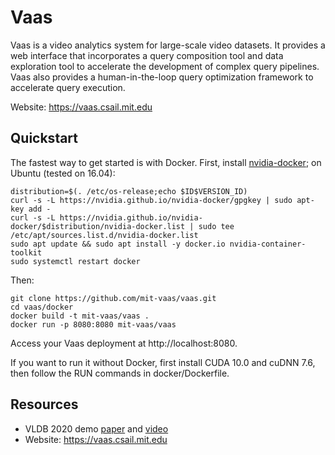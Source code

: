 Vaas
====

Vaas is a video analytics system for large-scale video datasets. It provides a web interface that incorporates a query composition tool and data exploration tool to accelerate the development of complex query pipelines. Vaas also provides a human-in-the-loop query optimization framework to accelerate query execution.

Website: https://vaas.csail.mit.edu

Quickstart
----------

The fastest way to get started is with Docker. First, install [nvidia-docker](https://github.com/NVIDIA/nvidia-docker); on Ubuntu (tested on 16.04):

	distribution=$(. /etc/os-release;echo $ID$VERSION_ID)
	curl -s -L https://nvidia.github.io/nvidia-docker/gpgkey | sudo apt-key add -
	curl -s -L https://nvidia.github.io/nvidia-docker/$distribution/nvidia-docker.list | sudo tee /etc/apt/sources.list.d/nvidia-docker.list
	sudo apt update && sudo apt install -y docker.io nvidia-container-toolkit
	sudo systemctl restart docker

Then:

	git clone https://github.com/mit-vaas/vaas.git
	cd vaas/docker
	docker build -t mit-vaas/vaas .
	docker run -p 8080:8080 mit-vaas/vaas

Access your Vaas deployment at http://localhost:8080.

If you want to run it without Docker, first install CUDA 10.0 and cuDNN 7.6, then follow the RUN commands in docker/Dockerfile.

Resources
---------

- VLDB 2020 demo [paper](https://favyen.com/vaas.pdf) and [video](https://www.youtube.com/watch?v=cDsZKJUpLF4)
- Website: https://vaas.csail.mit.edu
